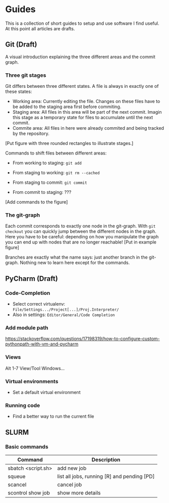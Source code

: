 # Guides
This is a collection of short guides to setup and use software I find useful.
At this point all articles are drafts.

## Git (Draft)
A visual introduction explaining the three different areas and the commit graph.

### Three git stages

Git differs between three different states. A file is always in exactly one of these states:
- Working area: Currently editing the file. Changes on these files have to be added to the staging area first before commiting.
- Staging area: All files in this area will be part of the next commit. Imagin this stage as a temporary state for files to accumulate until the next commit.
- Commite area: All files in here were already commited and being tracked by the repository.

[Put figure with three rounded rectangles to illustrate stages.]

Commands to shift files between different areas:
- From working to staging: `git add`
- From staging to working: `git rm --cached`

- From staging to commit: `git commit`
- From commit to staging: ???

[Add commands to the figure]

### The git-graph
Each commit corresponds to exactly one node in the git-graph.
With `git checkout` you can quickly jump between the different nodes in the graph.
Here you have to be careful: depending on how you manipulate the graph you can end up with nodes that are no longer reachable!
[Put in example figure]

Branches are exactly what the name says: just another branch in the git-graph. Nothing new to learn here except for the commands.

## PyCharm (Draft)
### Code-Completion
* Select correct virtualenv: ```File/Settings.../Project[...]/Proj.Interpreter/```
* Also in settings: ```Editor/General/Code Completion```

### Add module path
https://stackoverflow.com/questions/17198319/how-to-configure-custom-pythonpath-with-vm-and-pycharm

### Views
<key>Alt</key> <key>1</key>-<key>7</key>
View/Tool Windows...

### Virtual environments
* Set a default virtual environment
### Running code
* Find a better way to run the current file


## SLURM
### Basic commands
|Command                | Description                                     |
|-----------------------|-------------------------------------------------|
|sbatch <script.sh>     | add new job                                     |
|squeue                 | list all jobs, running [R] and pending [PD]     |
|scancel                | cancel job |
|scontrol show job <id> | show more details |
